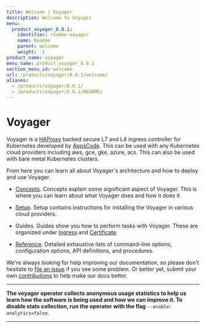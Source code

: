 ```yaml
---
title: Welcome | Voyager
description: Welcome to Voyager
menu:
  product_voyager_8.0.1:
    identifier: readme-voyager
    name: Readme
    parent: welcome
    weight: -1
product_name: voyager
menu_name: product_voyager_8.0.1
section_menu_id: welcome
url: /products/voyager/8.0.1/welcome/
aliases:
  - /products/voyager/8.0.1/
  - /products/voyager/8.0.1/README/
---
```


# Voyager

Voyager is a [HAProxy](http://www.haproxy.org/) backed secure L7 and L4 ingress controller for Kubernetes developed by [AppsCode](https://appscode.com). This can be used with any Kubernetes cloud providers including aws, gce, gke, azure, acs. This can also be used with bare metal Kubernetes clusters.

From here you can learn all about Voyager's architecture and how to deploy and use Voyager.

- [Concepts](/products/voyager/8.0.1/concepts/). Concepts explain some significant aspect of Voyager. This
is where you can learn about what Voyager does and how it does it.

- [Setup](/products/voyager/8.0.1/setup/). Setup contains instructions for installing
  the Voyager in various cloud providers.

- Guides. Guides show you how to perform tasks with Voyager. These are organized under [Ingress](/products/voyager/8.0.1/guides/ingress) and [Certificate](/products/voyager/8.0.1/guides/certificate).

- [Reference](/products/voyager/8.0.1/reference/). Detailed exhaustive lists of
command-line options, configuration options, API definitions, and procedures.

We're always looking for help improving our documentation, so please don't hesitate to
[file an issue](https://github.com/appscode/voyager/issues/new) if you see some problem.
Or better yet, submit your own [contributions](/products/voyager/8.0.1/CONTRIBUTING) to help
make our docs better.

---

**The voyager operator collects anonymous usage statistics to help us learn how the software is being used and how we can improve it.
To disable stats collection, run the operator with the flag** `--enable-analytics=false`.

---
